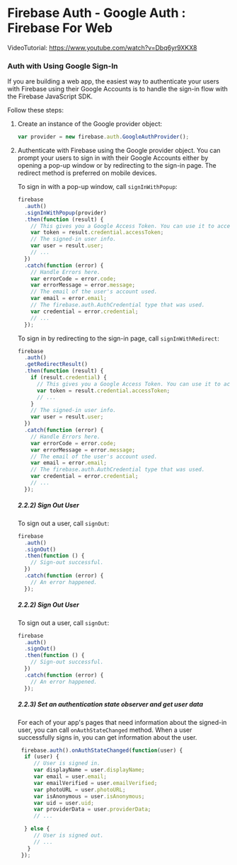# Firebase Auth - Google Auth : Firebase For Web

VideoTutorial: https://www.youtube.com/watch?v=Dbq6yr9XKX8

### Auth with Using Google Sign-In

If you are building a web app, the easiest way to authenticate your users with Firebase using their Google Accounts is to handle the sign-in flow with the Firebase JavaScript SDK.

Follow these steps:

1.  Create an instance of the Google provider object:
    ```js
    var provider = new firebase.auth.GoogleAuthProvider();
    ```
2.  Authenticate with Firebase using the Google provider object. You can prompt your users to sign in with their Google Accounts either by opening a pop-up window or by redirecting to the sign-in page. The redirect method is preferred on mobile devices.

    To sign in with a pop-up window, call `signInWithPopup`:

    ```js
    firebase
      .auth()
      .signInWithPopup(provider)
      .then(function (result) {
        // This gives you a Google Access Token. You can use it to access the Google API.
        var token = result.credential.accessToken;
        // The signed-in user info.
        var user = result.user;
        // ...
      })
      .catch(function (error) {
        // Handle Errors here.
        var errorCode = error.code;
        var errorMessage = error.message;
        // The email of the user's account used.
        var email = error.email;
        // The firebase.auth.AuthCredential type that was used.
        var credential = error.credential;
        // ...
      });
    ```

    To sign in by redirecting to the sign-in page, call `signInWithRedirect`:

    ```js
    firebase
      .auth()
      .getRedirectResult()
      .then(function (result) {
        if (result.credential) {
          // This gives you a Google Access Token. You can use it to access the Google API.
          var token = result.credential.accessToken;
          // ...
        }
        // The signed-in user info.
        var user = result.user;
      })
      .catch(function (error) {
        // Handle Errors here.
        var errorCode = error.code;
        var errorMessage = error.message;
        // The email of the user's account used.
        var email = error.email;
        // The firebase.auth.AuthCredential type that was used.
        var credential = error.credential;
        // ...
      });
    ```

    ##### 2.2.2) Sign Out User

    To sign out a user, call `signOut`:

    ```js
    firebase
      .auth()
      .signOut()
      .then(function () {
        // Sign-out successful.
      })
      .catch(function (error) {
        // An error happened.
      });
    ```

    ##### 2.2.2) Sign Out User

    To sign out a user, call `signOut`:

    ```js
    firebase
      .auth()
      .signOut()
      .then(function () {
        // Sign-out successful.
      })
      .catch(function (error) {
        // An error happened.
      });
    ```

    ##### 2.2.3) Set an authentication state observer and get user data
    
    For each of your app's pages that need information about the signed-in user, you can call `onAuthStateChanged` method. When a user successfully signs in, you can get information about the user.

       ```js
        firebase.auth().onAuthStateChanged(function(user) {
         if (user) {
            // User is signed in.
            var displayName = user.displayName;
            var email = user.email;
            var emailVerified = user.emailVerified;
            var photoURL = user.photoURL;
            var isAnonymous = user.isAnonymous;
            var uid = user.uid;
            var providerData = user.providerData;
            // ...

         } else {
            // User is signed out.
            // ...
          }
        });
       ```
